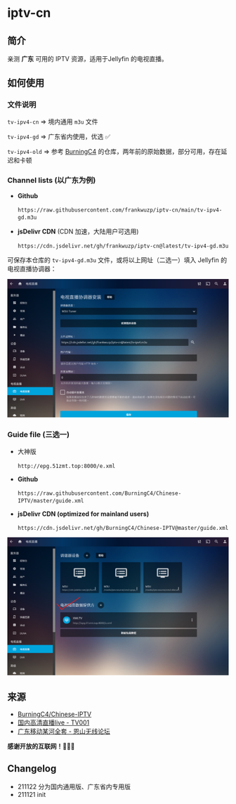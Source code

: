 # iptv-cn
## 简介

亲测 **广东** 可用的 IPTV 资源，适用于Jellyfin 的电视直播。

## 如何使用

### 文件说明

`tv-ipv4-cn` => 境内通用 `m3u` 文件

`tv-ipv4-gd` => 广东省内使用，优选 ✅

`tv-ipv4-old` => 参考 [BurningC4](https://github.com/BurningC4/Chinese-IPTV) 的仓库，两年前的原始数据，部分可用，存在延迟和卡顿

### Channel lists (以广东为例)

- **Github**

  `https://raw.githubusercontent.com/frankwuzp/iptv-cn/main/tv-ipv4-gd.m3u`

- **jsDelivr CDN** (CDN 加速，大陆用户可选用)

  `https://cdn.jsdelivr.net/gh/frankwuzp/iptv-cn@latest/tv-ipv4-gd.m3u`

可保存本仓库的 `tv-ipv4-gd.m3u` 文件，或将以上网址（二选一）填入 Jellyfin 的电视直播协调器：

![jellyfin-setting](./image/jellyfin-settings.png)

### Guide file (三选一)

- 大神版

  `http://epg.51zmt.top:8000/e.xml`

- **Github**

  `https://raw.githubusercontent.com/BurningC4/Chinese-IPTV/master/guide.xml`

- **jsDelivr CDN (optimized for mainland users)**

  `https://cdn.jsdelivr.net/gh/BurningC4/Chinese-IPTV@master/guide.xml`

![jellyfin-epg](./image/jellyfin-epg.png)

## 来源

- [BurningC4/Chinese-IPTV](https://github.com/BurningC4/Chinese-IPTV)
- [国内高清直播live - TV001](http://www.tv001.vip/forum.php?mod=viewthread&tid=3)
- [广东移动某河全套 - 恩山无线论坛](https://www.right.com.cn/forum/thread-6809023-1-1.html)

**感谢开放的互联网！🎉🎉🎉**

## Changelog

- 211122 分为国内通用版、广东省内专用版
- 211121 init
